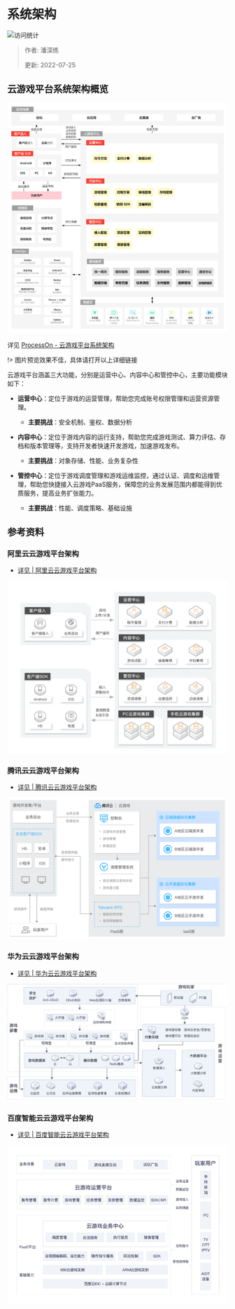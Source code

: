 # 系统架构

![访问统计](https://visitor-badge.glitch.me/badge?page_id=senlypan.cloudgaming.02-system-architecture-diagram&left_color=blue&right_color=red)

> 作者: 潘深练
>
> 更新: 2022-07-25

## 云游戏平台系统架构概览


![](../_media/image/02-system-architecture-diagram/cloudgaming-architecture-001.jpg)


详见 [ProcessOn - 云游戏平台系统架构](https://www.processon.com/view/link/62de672e1efad42d76a068a1)

!> 图片预览效果不佳，具体请打开以上详细链接


云游戏平台涵盖三大功能，分别是运营中心、内容中心和管控中心，主要功能模块如下：

- **运营中心**：定位于游戏的运营管理，帮助您完成账号权限管理和运营资源管理。
    - **主要挑战**：安全机制、鉴权、数据分析

- **内容中心**：定位于游戏内容的运行支持，帮助您完成游戏测试、算力评估、存档和版本管理等，支持开发者快速开发游戏，加速游戏发布。
    - **主要挑战**：对象存储、性能、业务复杂性

- **管控中心**：定位于游戏调度管理和游戏运维监控，通过认证、调度和运维管理，帮助您快捷接入云游戏PaaS服务，保障您的业务发展范围内都能得到优质服务，提高业务扩张能力。
    - **主要挑战**：性能、调度策略、基础设施 

## 参考资料

### 阿里云云游戏平台架构

- [详见 | 阿里云云游戏平台架构](https://www.aliyun.com/product/industryengine/cloudgamingplatform)

![](../_media/image/02-system-architecture-diagram/cloudgaming-architecture-alicloud.png)


### 腾讯云云游戏平台架构

- [详见 | 腾讯云云游戏平台架构](https://cloud.tencent.com/product/gs)

![](../_media/image/02-system-architecture-diagram/cloudgaming-architecture-tencentcloud.png)


### 华为云云游戏平台架构

- [详见 | 华为云云游戏平台架构](https://www.huaweicloud.com/solution/gamecloud/)

![](../_media/image/02-system-architecture-diagram/cloudgaming-architecture-huaweicloud.png)


### 百度智能云云游戏平台架构

- [详见 | 百度智能云云游戏平台架构](https://cloud.baidu.com/solution/game/cloudgame.html)

![](../_media/image/02-system-architecture-diagram/cloudgaming-architecture-baiducloud.png)





